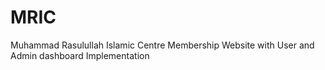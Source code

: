 # MRIC
Muhammad Rasulullah Islamic Centre Membership Website with User and Admin dashboard Implementation
